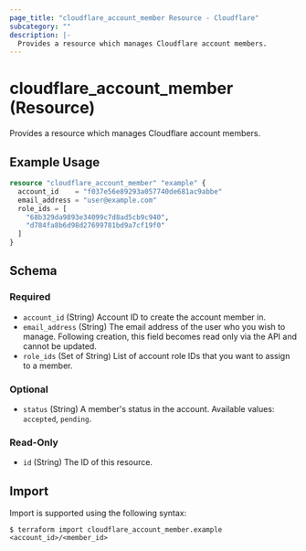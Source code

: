 ```yaml
---
page_title: "cloudflare_account_member Resource - Cloudflare"
subcategory: ""
description: |-
  Provides a resource which manages Cloudflare account members.
---
```


# cloudflare_account_member (Resource)

Provides a resource which manages Cloudflare account members.

## Example Usage

```terraform
resource "cloudflare_account_member" "example" {
  account_id    = "f037e56e89293a057740de681ac9abbe"
  email_address = "user@example.com"
  role_ids = [
    "68b329da9893e34099c7d8ad5cb9c940",
    "d784fa8b6d98d27699781bd9a7cf19f0"
  ]
}
```
<!-- schema generated by tfplugindocs -->
## Schema

### Required

- `account_id` (String) Account ID to create the account member in.
- `email_address` (String) The email address of the user who you wish to manage. Following creation, this field becomes read only via the API and cannot be updated.
- `role_ids` (Set of String) List of account role IDs that you want to assign to a member.

### Optional

- `status` (String) A member's status in the account. Available values: `accepted`, `pending`.

### Read-Only

- `id` (String) The ID of this resource.

## Import

Import is supported using the following syntax:

```shell
$ terraform import cloudflare_account_member.example <account_id>/<member_id>
```

